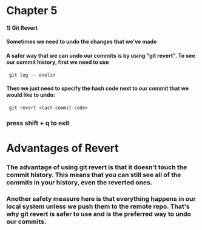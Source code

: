 # Chapter 5


#### 1) Git Revert

#### Sometimes we need to undo the changes that we've made
#### A safer way that we can undo our commits is by using "git revert". To see our commit history, first we need to use
     
     git log -- onelin
     
#### Then we just need to specify the hash code next to our commit that we would like to undo:
     
     git revert <last-commit-code>

### press shift + q to exit


# Advantages of Revert

### The advantage of using git revert is that it doesn't touch the commit history. This means that you can still see all of the commits in your history, even the reverted ones. 

### Another safety measure here is that everything happens in our local system unless we push them to the remote repo. That's why git revert is safer to use and is the preferred way to undo our commits.

